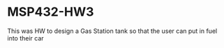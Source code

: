 # MSP432-HW3
This was HW to design a Gas Station tank so that the user can put in fuel into their car
